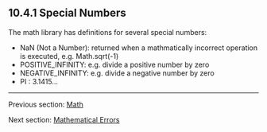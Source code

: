 ## 10.4.1 Special Numbers

The math library has definitions for several special numbers:

* NaN (Not a Number): returned when a mathmatically incorrect operation is executed, e.g. Math.sqrt(-1)
* POSITIVE_INFINITY: e.g. divide a positive number by zero
* NEGATIVE_INFINITY: e.g. divide a negative number by zero
* PI : 3.1415...

---

Previous section: [Math](std-math.md)

Next section: [Mathematical Errors](std-math-mathematical-errors.md)